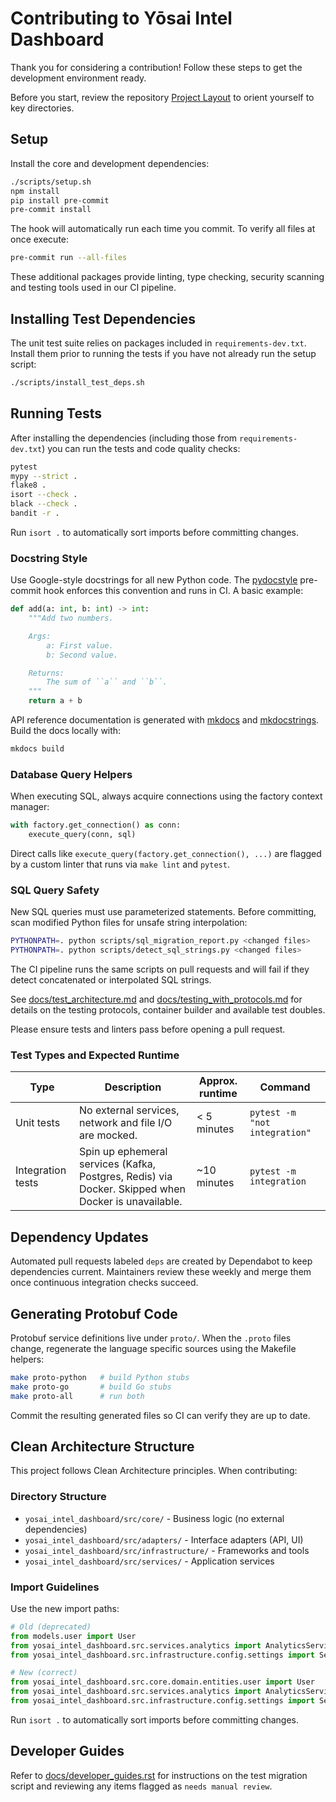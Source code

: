 # Contributing to Yōsai Intel Dashboard

Thank you for considering a contribution! Follow these steps to get the development environment ready.

Before you start, review the repository [Project Layout](README.md#project-layout) to orient yourself to key directories.

## Setup

Install the core and development dependencies:

```bash
./scripts/setup.sh
npm install
pip install pre-commit
pre-commit install
```

The hook will automatically run each time you commit. To verify all files at
once execute:

```bash
pre-commit run --all-files
```

These additional packages provide linting, type checking, security scanning and testing tools used in our CI pipeline.

## Installing Test Dependencies

The unit test suite relies on packages included in
`requirements-dev.txt`. Install them prior to running the tests if you
have not already run the setup script:

```bash
./scripts/install_test_deps.sh
```

## Running Tests

After installing the dependencies (including those from
`requirements-dev.txt`) you can run the tests and code quality checks:

```bash
pytest
mypy --strict .
flake8 .
isort --check .
black --check .
bandit -r .
```

Run `isort .` to automatically sort imports before committing changes.

### Docstring Style

Use Google-style docstrings for all new Python code. The [pydocstyle](https://pypi.org/project/pydocstyle/)
pre-commit hook enforces this convention and runs in CI. A basic example:

```python
def add(a: int, b: int) -> int:
    """Add two numbers.

    Args:
        a: First value.
        b: Second value.

    Returns:
        The sum of ``a`` and ``b``.
    """
    return a + b
```

API reference documentation is generated with [mkdocs](https://www.mkdocs.org/) and
[mkdocstrings](https://mkdocstrings.github.io/). Build the docs locally with:

```bash
mkdocs build
```

### Database Query Helpers

When executing SQL, always acquire connections using the factory context manager:

```python
with factory.get_connection() as conn:
    execute_query(conn, sql)
```

Direct calls like `execute_query(factory.get_connection(), ...)` are flagged by
a custom linter that runs via `make lint` and `pytest`.

### SQL Query Safety

New SQL queries must use parameterized statements. Before committing, scan
modified Python files for unsafe string interpolation:

```bash
PYTHONPATH=. python scripts/sql_migration_report.py <changed files>
PYTHONPATH=. python scripts/detect_sql_strings.py <changed files>
```

The CI pipeline runs the same scripts on pull requests and will fail if they
detect concatenated or interpolated SQL strings.

See [docs/test_architecture.md](docs/test_architecture.md) and
[docs/testing_with_protocols.md](docs/testing_with_protocols.md) for details on
the testing protocols, container builder and available test doubles.

Please ensure tests and linters pass before opening a pull request.

### Test Types and Expected Runtime

| Type | Description | Approx. runtime | Command |
| ---- | ----------- | --------------- | ------- |
| Unit tests | No external services, network and file I/O are mocked. | < 5 minutes | `pytest -m "not integration"` |
| Integration tests | Spin up ephemeral services (Kafka, Postgres, Redis) via Docker. Skipped when Docker is unavailable. | ~10 minutes | `pytest -m integration` |

## Dependency Updates

Automated pull requests labeled `deps` are created by Dependabot to keep
dependencies current. Maintainers review these weekly and merge them once
continuous integration checks succeed.

## Generating Protobuf Code

Protobuf service definitions live under `proto/`. When the `.proto` files
change, regenerate the language specific sources using the Makefile helpers:

```bash
make proto-python   # build Python stubs
make proto-go       # build Go stubs
make proto-all      # run both
```

Commit the resulting generated files so CI can verify they are up to date.

## Clean Architecture Structure

This project follows Clean Architecture principles. When contributing:

### Directory Structure
- `yosai_intel_dashboard/src/core/` - Business logic (no external dependencies)
- `yosai_intel_dashboard/src/adapters/` - Interface adapters (API, UI)
- `yosai_intel_dashboard/src/infrastructure/` - Frameworks and tools
- `yosai_intel_dashboard/src/services/` - Application services

### Import Guidelines
Use the new import paths:
```python
# Old (deprecated)
from models.user import User
from yosai_intel_dashboard.src.services.analytics import AnalyticsService
from yosai_intel_dashboard.src.infrastructure.config.settings import Settings

# New (correct)
from yosai_intel_dashboard.src.core.domain.entities.user import User
from yosai_intel_dashboard.src.services.analytics import AnalyticsService
from yosai_intel_dashboard.src.infrastructure.config.settings import Settings
```

Run `isort .` to automatically sort imports before committing changes.

## Developer Guides

Refer to [docs/developer_guides.rst](docs/developer_guides.rst) for instructions on
the test migration script and reviewing any items flagged as ``needs manual review``.
